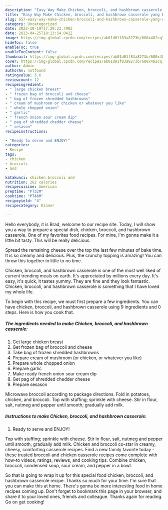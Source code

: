 ```yaml
---
description: "Easy Way Make Chicken, broccoli, and hashbrown casserole yang Delicious"
title: "Easy Way Make Chicken, broccoli, and hashbrown casserole yang Delicious"
slug: 657-easy-way-make-chicken-broccoli-and-hashbrown-casserole-yang-delicious
category: Uncategorized
date: 2022-10-19T17:29:23.798Z
date: 2023-04-25T18:13:54.041Z
image: https://img-global.cpcdn.com/recipes/ab01d01f83a8273b/680x482cq70/chicken-broccoli-and-hashbrown-casserole-recipe-main-photo.jpg
hideToc: false
enableToc: true
enableTocContent: false
thumbnail: https://img-global.cpcdn.com/recipes/ab01d01f83a8273b/680x482cq70/chicken-broccoli-and-hashbrown-casserole-recipe-main-photo.jpg
cover: https://img-global.cpcdn.com/recipes/ab01d01f83a8273b/680x482cq70/chicken-broccoli-and-hashbrown-casserole-recipe-main-photo.jpg
author: Admin
authorAv: notfound
ratingvalue: 3.6
reviewcount: 12
recipeingredient:
- " large chicken breast"
- " frozen bag of broccoli and cheese"
- " bag of frozen shredded hashbrowns"
- " cream of mushroom or chicken or whatever you like"
- " whole chopped onion"
- " garlic"
- " french onion sour cream dip"
- " pag of shredded chedder cheese"
- " sesason"
recipeinstructions:

- "Ready to serve and ENJOY!"
categories:
- Recipe
tags:
- chicken
- broccoli
- and

katakunci: chicken broccoli and 
nutrition: 262 calories
recipecuisine: American
preptime: "PT32M"
cooktime: "PT46M"
recipeyield: "4"
recipecategory: Dinner

---
```



Hello everybody, it is Brad, welcome to our recipe site. Today, I will show you a way to prepare a special dish, chicken, broccoli, and hashbrown casserole. One of my favorites food recipes. For mine, I'm gonna make it a little bit tasty. This will be really delicious.

Spread the remaining cheese over the top the last few minutes of bake time. It is so creamy and delicious. Plus, the crunchy topping is amazing! You can throw this together in little to no time.

Chicken, broccoli, and hashbrown casserole is one of the most well liked of current trending meals on earth. It's appreciated by millions every day. It's easy, it's quick, it tastes yummy. They are fine and they look fantastic. Chicken, broccoli, and hashbrown casserole is something that I have loved my whole life.


To begin with this recipe, we must first prepare a few ingredients. You can have chicken, broccoli, and hashbrown casserole using 9 ingredients and 0 steps. Here is how you cook that.

<!--inarticleads1-->

##### The ingredients needed to make Chicken, broccoli, and hashbrown casserole:

1. Get  large chicken breast
1. Get  frozen bag of broccoli and cheese
1. Take  bag of frozen shredded hashbrowns
1. Prepare  cream of mushroom (or chicken, or whatever you like)
1. Prepare  whole chopped onion
1. Prepare  garlic
1. Make ready  french onion sour cream dip
1. Get  pag of shredded chedder cheese
1. Prepare  sesason


Microwave broccoli according to package directions. Fold in potatoes, chicken, and broccoli. Top with stuffing; sprinkle with cheese. Stir in flour, salt, nutmeg and pepper until smooth; gradually add milk. 

<!--inarticleads2-->

##### Instructions to make Chicken, broccoli, and hashbrown casserole:


1. Ready to serve and ENJOY!

Top with stuffing; sprinkle with cheese. Stir in flour, salt, nutmeg and pepper until smooth; gradually add milk. Chicken and broccoli co-star in creamy, cheesy, comforting casserole recipes. Find a new family favorite today - these trusted broccoli and chicken casserole recipes come complete with how-to videos, ratings, reviews, and cooking tips. Combine chicken, broccoli, condensed soup, sour cream, and pepper in a bowl. 

So that is going to wrap it up for this special food chicken, broccoli, and hashbrown casserole recipe. Thanks so much for your time. I'm sure that you can make this at home. There's gonna be more interesting food in home recipes coming up. Don't forget to bookmark this page in your browser, and share it to your loved ones, friends and colleague. Thanks again for reading. Go on get cooking!
